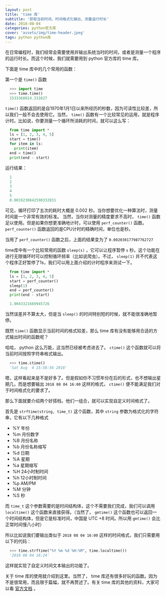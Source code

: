 ```yaml
---
layout: post
title: 'time 库'
subtitle: '获取当前时间、时间格式化输出、测量运行时长'
date: 2018-08-04
categories: python官方库
cover: 'assets/img/time-header.jpeg'
tags: python python库
---
```


在日常编程时，我们经常会需要使用并输出系统当时的时间，或者是测量一个程序的运行时长。而这个时候，我们就需要用到 python 官方库的 time 库。

下面是 time 库中的几个常用的函数：

第一个是 `time()` 函数

```python
  >>> import time
  >>> time.time()
  1533368014.331627
```

`time()` 函数返回的是自1970年1月1日以来所经历的秒数，因为可读性比较差，所以我们一般不会去使用它。当然， `time()` 函数有一个比较常见的运用，就是程序计时。比如说，你要测量一个循环所消耗的时间，就可以这么写：

```python
  from time import *
  ls = [1, 2, 3, 4, 5]
  start = time()
  for item in ls:
    print(item)
  end = time()
  print(end - start)
```

运行结果：

```python
  1
  2
  3
  4
  5
  0.0019230842590332031
```

可见，循环打印了五次的耗时大概是 0.002 秒。当你想要优化一种算法时，测量时间是一个非常有效的标准。
当然，当你对测量的精度要求不高时， `time()` 函数足以使用。但是如果你想更准确地计时，可以使用 `perf_counter()` 函数。 `perf_counter()` 函数返回的是CPU计时的精确时间，单位也是秒。

当用了 `perf_counter()` 函数之后，上面的结果变为了 `0.002030177987762727`

time库中有一个比较常用的函数 `sleep(s)` ，它可以让程序暂停 `s` 秒。这个功能在进行无限循环时可以控制循环频率（比如说爬虫）。不过， `sleep(1)` 并不代表这个程序正好暂停了1s，我们可以用上面介绍的计时程序来测试一下。

```python
  from time import *
  ls = [1, 2, 3, 4, 5]
  start = perf_counter()
  sleep(1)
  end = perf_counter()
  print(end - start)
```

```python
  1.0043321669945726
```

当然误差并不算太大，但是当 `sleep()` 的时间特别短的时候，就不能很准确地暂停。

既然 `time()` 函数显示当前时间的格式较差，那么 time 库有没有能够用合适的方式输出时间的函数呢？

哈哈， python 这么万能，这当然已经被考虑进去了。 `ctime()` 这个函数就可以将当前时间按照字符串格式输出。

```python
  >>> time.ctime()
  'Sat Aug  4 15:58:56 2018'
```

嗯，这样看起来是不是好多了。但是假如你不习惯年份在后的形式，也不想输出星期几，而是想要输出 `2018 08 04 16:00` 这样的格式， `ctime()` 便不能满足我们对于时间格式化的要求了。

那么下面就要介绍两个好搭档，他们一组合，就可以实现自定义时间格式了。

首先是 `strftime(string, time_t)` 这个函数，其中 `string` 参数为格式化的字符串，它有以下几种格式

* %Y    年份
* %m    月份数字
* %B    月份名称
* %b    月份名称缩写
* %d    日期
* %A    星期
* %a    星期缩写
* %H    24小时制时间
* %h    12小时制时间
* %p    AM/PM
* %M    分钟
* %S    秒

而 `time_t` 这个参数需要的是时间结构体，这个不需要我们完成，我们可以调用 `localtime()` 这个函数来直接获得。（当然了， `gmtime()` 这个函数也可以返回一个时间结构体，但是它是标准时间，中国是 UTC +8 时间。所以用 `gmtime()` 会比正常时间慢八小时）

所以比如说我们要输出类似于 `2018 08 04 16:00` 这样的时间格式，我们只需要用以下的代码：

```python
  >>> time.strftime("%Y %m %d %H:%M", time.localtime())
  '2018 08 04 16:24'
```

这样就实现了自定义时间文本输出的功能了。

关于 time 库的使用就介绍到这里。当然了， time 库还有很多好玩的函数。因为不是很常用，而且限于篇幅，就不再赘述了。有关 time 库的其他的资料，大家可以看 [官方文档](https://docs.python.org/3/library/time.html) 。
